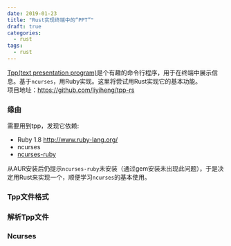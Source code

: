 ```yaml
---
date: 2019-01-23
title: "Rust实现终端中的“PPT”"
draft: true
categories:
  - rust
tags:
  - rust
---
```


[Tpp(text presentation program)](https://github.com/cbbrowne/tpp)是个有趣的命令行程序，用于在终端中展示信息。基于`ncurses`，用Ruby实现。这里将尝试用Rust实现它的基本功能。<br>
项目地址：https://github.com/liyiheng/tpp-rs

<!--more-->
### 缘由

需要用到tpp，发现它依赖:

- Ruby 1.8 http://www.ruby-lang.org/
- ncurses
- [ncurses-ruby](https://github.com/eclubb/ncurses-ruby) 

从AUR安装后仍提示`ncurses-ruby`未安装（通过gem安装未出现此问题），于是决定用Rust来实现一个，顺便学习`ncurses`的基本使用。


### Tpp文件格式

### 解析Tpp文件

### Ncurses



